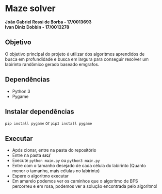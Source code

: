 # Maze solver
**João Gabriel Rossi de Borba - 17/0013693**  
**Ivan Diniz Dobbin - 17/0013278**

## Objetivo
O objetivo principal do projeto é utilizar dos algoritmos aprendidos de busca em profundidade e busca em largura para conseguir resolver um labirinto randômico gerado baseado emgrafos.

## Dependências
- Python 3
- Pygame

## Instalar dependências
`pip install pygame` or `pip3 install pygame`

## Executar
- Após clonar, entre na pasta do repositório
- Entre na pasta **src/**
- Execute `python main.py` ou `python3 main.py`
- Entre com o tamanho desejado de cada célula do labirinto (Quanto menor o tamanho, mais células no labirinto)
- Espere o algoritmo executar
- Em amarelo podemos ver os caminhos que o algoritmo de BFS percorreu e em rosa, podemos ver a solução encontrada pelo algoritmo!
